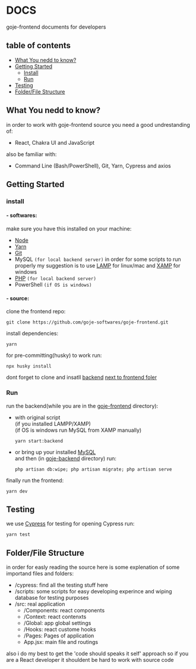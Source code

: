# DOCS

goje-frontend documents for developers

## table of contents

- [What You nedd to know?](#what-you-nedd-to-know)
- [Getting Started](#getting-started)
  - [Install](#install)
  - [Run](#run)
- [Testing](#testing)
- [Folder/File Structure](#folderfile-structure)

## What You nedd to know?

in order to work with goje-frontend source you need a good undrestanding of:

- React, Chakra UI and JavaScript

also be familiar with:

- Command Line (Bash/PowerShell), Git, Yarn, Cypress and axios

## Getting Started

### install

#### - softwares:

make sure you have this installed on your machine:

- [Node](https://nodejs.org/)
- [Yarn](https://yarnpkg.com/)
- [Git](https://git-scm.com/)
- MySQL `(for local backend server)`
  in order for some scripts to run properly my suggestion is to use [LAMP](https://bitnami.com/stack/lamp) for linux/mac and [XAMP](https://www.apachefriends.org/download.html) for windows
- [PHP](https://www.php.net/) `(for local backend server)`
- PowerShell `(if OS is windows)`

#### - source:

clone the frontend repo:

```shell
git clone https://github.com/goje-softwares/goje-frontend.git
```

install dependencies:

```shell
yarn
```

for pre-committing(husky) to work run:

```shell
npx husky install
```

dont forget to clone and insatll [backend](https://github.com/goje-softwares/goje-backend#readme) <u>next to frontend foler</u>

### Run

run the backend(while you are in the <u>goje-frontend</u> directory):

- with original script<br>
  (if you installed LAMPP/XAMP)
  <br>
  (if OS is windows run MySQL from XAMP manually)

  ```shell
  yarn start:backend
  ```

- or bring up your installed [MySQL](https://www.mysql.com/) <br>
  and then (in <u>goje-backend</u> directory) run:

  ```shell
  php artisan db:wipe; php artisan migrate; php artisan serve
  ```

finally run the frontend:

```shell
yarn dev
```

## Testing

we use [Cypress](https://www.cypress.io/) for testing
for opening Cypress run:

```shell
yarn test
```

## Folder/File Structure

in order for easly reading the source here is some explenation of some importand files and folders:

- /cypress: find all the testing stuff here
- /scripts: some scripts for easy developing experince and wiping database for testing purposes
- /src: real application
  - /Components: react components
  - /Context: react contenxts
  - /Global: app global settings
  - /Hooks: react custome hooks
  - /Pages: Pages of application
  - App.jsx: main file and routings

also i do my best to get the 'code should speaks it self' approach so if you are a React developer it shouldent be hard to work with source code
